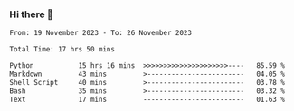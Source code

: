 ### Hi there 👋

<!--
**ututono/ututono** is a ✨ _special_ ✨ repository because its `README.md` (this file) appears on your GitHub profile.

Here are some ideas to get you started:

- 🔭 I’m currently working on ...
- 🌱 I’m currently learning ...
- 👯 I’m looking to collaborate on ...
- 🤔 I’m looking for help with ...
- 💬 Ask me about ...
- 📫 How to reach me: ...
- 😄 Pronouns: ...
- ⚡ Fun fact: ...
-->



<!--START_SECTION:waka-->

```txt
From: 19 November 2023 - To: 26 November 2023

Total Time: 17 hrs 50 mins

Python           15 hrs 16 mins  >>>>>>>>>>>>>>>>>>>>>----   85.59 %
Markdown         43 mins         >------------------------   04.05 %
Shell Script     40 mins         >------------------------   03.78 %
Bash             35 mins         >------------------------   03.32 %
Text             17 mins         -------------------------   01.63 %
```

<!--END_SECTION:waka-->

